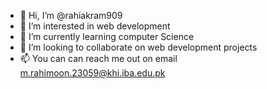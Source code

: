 - 👋 Hi, I’m @rahiakram909
- 👀 I’m interested in web development
- 🌱 I’m currently learning computer Science 
- 💞️ I’m looking to collaborate on web development projects
- 📫 You can can reach me out on email m.rahimoon.23059@khi.iba.edu.pk

<!---
rahiakram909/rahiakram909 is a ✨ special ✨ repository because its `README.md` (this file) appears on your GitHub profile.
You can click the Preview link to take a look at your changes.
--->

